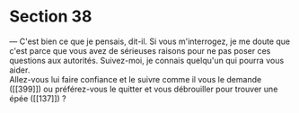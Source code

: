 # Section 38

— C'est bien ce que je pensais, dit-il. Si vous m'interrogez, je me doute que c'est parce que vous avez de sérieuses raisons pour ne pas poser ces questions aux autorités. Suivez-moi, je connais quelqu'un qui pourra vous aider.  
Allez-vous lui faire confiance et le suivre comme il vous le demande ([[399]]) ou préférez-vous le quitter et vous débrouiller pour trouver une épée ([[137]]) ?